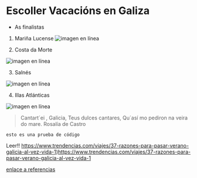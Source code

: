 # Escoller Vacacións en Galiza
* As finalistas

1. Mariña Lucense
![imagen en línea](https://www.65ymas.com/uploads/s1/58/60/1/bigstock-playa-las-catedrales-catedrais-262817350-1.jpeg)

2. Costa da Morte

![imagen en línea](https://www.visitacostadamorte.com/archivos/playa-de-corbeiro-1504862103.jpg)


3. Salnés

![imagen en línea](https://www.hola.com/imagenes/viajes/20190816147503/lanzada-playa-pontevedra-galicia/0-709-974/lanzada-ermitaa-a.jpg)


4. Illas Atlánticas
 
 ![imagen en línea](https://www.islascies.eu/uploads/1/5/2/2/15227634/playa-rodas-islas-cies-galicia-1_orig.jpeg)


>Cantart´ei , Galicia,
>Teus dulces cantares,
>Qu´así mo pediron
>na veira do mare. Rosalía de Castro

```
esto es una prueba de código
```
Leer!! https://www.trendencias.com/viajes/37-razones-para-pasar-verano-galicia-al-vez-vida-1)https://www.trendencias.com/viajes/37-razones-para-pasar-verano-galicia-al-vez-vida-1

[enlace a referencias](referencias.md)


